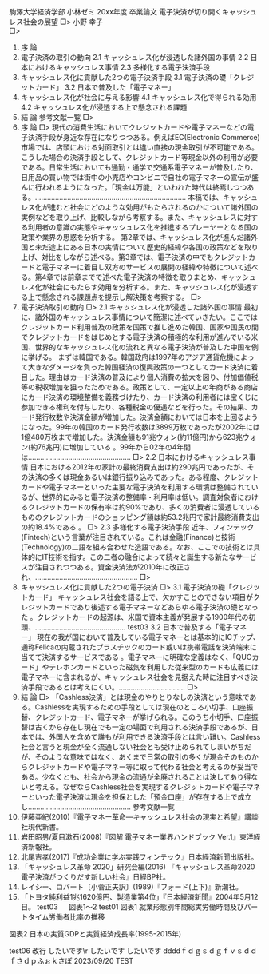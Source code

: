 駒澤大学経済学部 小林ゼミ 20xx年度 卒業論文
電子決済が切り開くキャッシュレス社会の展望
□>
小野 幸子  
□>
1. 序 論 
2. 電子決済の取引の動向
2.1 キャッシュレス化が浸透した諸外国の事情
2.2 日本におけるキャッシュレス事情
2.3 多様化する電子決済手段
3. キャッシュレス化に貢献した2つの電子決済手段
3.1 電子決済の礎「クレジットカード」
3.2 日本で普及した「電子マネー」
4. キャッシュレス化が社会に与える影響
4.1 キャッシュレス化で得られる効用
4.2 キャッシュレス化が浸透する上で懸念される課題
5. 結 論 
参考文献一覧 
□>
1. 序 論
□>
 現代の消費生活においてクレジットカードや電子マネーなどの電子決済手段が身近な存在になりつつある。例えばEC(Electronic Commerce)市場では、店頭における対面取引とは違い直接の現金取引が不可能である。こうした場合の決済手段として、クレジットカード等現金以外の利用が必要である。日常生活においても通勤・通学で交通系電子マネーが普及したり、日用品の買い物では街中の小売店やコンビニで自社の電子マネーの宣伝が盛んに行われるようになった。「現金は万能」といわれた時代は終焉しつつある。…………………………………………………………………
 本稿では、キャッシュレス化が進むと社会にどのような効用がもたらされるのかについて諸外国の実例などを取り上げ、比較しながら考察する。また、キャッシュレスに対する利用者の意識の実態やキャッシュレス化を推進するプレーヤーとなる国の政策や業界の思惑を分析する。
 第2章では、キャッシュレス化が進んだ諸外国と未だ途上にある日本の実情について歴史的経緯や各国の政策などを取り上げ、対比をしながら述べる。第3章では、電子決済の中でもクレジットカードと電子マネーに着目し双方のサービスの展開の経緯や特徴について述べる。第4章では前章までで述べた電子決済の特徴を取りまとめ、キャッシュレス化が社会にもたらす効用を分析する。また、キャッシュレス化が浸透する上で懸念される課題点を提示し解決策を考察する。
□>
2. 電子決済取引の動向
□>
2.1 キャッシュレス化が浸透した諸外国の事情
 最初に、諸外国のキャッシュレス事情について簡潔に述べていきたい。ここではクレジットカード利用普及の政策を国策で推し進めた韓国、国家や国民の間でクレジットカードをはじめとする電子決済の積極的な利用が進んでいる米国、世界的なキャッシュレス化の流れと異なる電子決済が普及した中国を例に挙げる。
 まずは韓国である。韓国政府は1997年のアジア通貨危機によって大きなダメージを負った韓国経済の復興政策の一つとしてカード決済に着目した。理由はカード決済の普及により個人消費の拡大を図り、付加価値税等の税収増加を狙ったためである。政策として、一定以上の年商がある商店にカード決済の環境整備を義務づけたり、カード決済の利用者には宝くじに参加できる権利を付与したり、各種税金の優遇などを行った。その結果、カード発行枚数や決済金額が増加した。決済金額においては日本を上回るようになった。99年の韓国のカード発行枚数は3899万枚であったが2002年には1億480万枚まで増加した。決済金額も91兆ウォン(約11億円)から623兆ウォン(約76兆円)に増加している 。99年から02年の4年間は……………………………………………
□>
2.2 日本におけるキャッシュレス事情
 日本における2012年の家計の最終消費支出は約290兆円であったが、その決済の多くは現金あるいは銀行振り込みであった。ある程度、クレジットカードや電子マネーといった主要な電子決済を利用する環境は整備されているが、世界的にみると電子決済の整備率・利用率は低い。調査対象者におけるクレジットカードの保有率は約90%であり、多くの消費者に浸透しているもののクレジットカードのショッピング額は約53.2兆円で家計最終消費支出の約18.4%である 。
□>
2.3 多様化する電子決済手段
 近年、フィンテック(Fintech)という言葉が注目されている。これは金融(Finance)と技術(Technology)の二語を組み合わせた造語である。なお、ここでの技術とは具体的にIT技術を指す。この二者の融合によって続々と誕生する新たなサービスが注目されつつある。資金決済法が2010年に改正され、……………………………………………
□>
3. キャッシュレス化に貢献した2つの電子決済
□>
3.1 電子決済の礎「クレジットカード」
 キャッシュレス社会を語る上で、欠かすことのできない項目がクレジットカードであり後述する電子マネーなどあらゆる電子決済の礎となった 。クレジットカードの起源は、米国で資本主義が発展する1900年代の初頭、………………………………………
test03
3.2 日本で普及する「電子マネー」
 現在の我が国において普及している電子マネーとは基本的にICチップ、通称Felicaの内蔵されたプラスチックのカード或いは携帯電話を決済端末に当てて決済するサービスである  。電子マネーに明確な定義はなく、「QUOカード」やテレホンカードといった磁気を利用した従来型のカードも広義には電子マネーに含まれるが、キャッシュレス社会を見据えた時に注目すべき決済手段であるとは考えにくい。……………………………
□>
5. 結 論
□>
 「Cashless決済」とは現金のやりとりなしの決済という意味である。Cashlessを実現するための手段としては現在のところ小切手、口座振替、クレジットカード、電子マネーが挙げられる。このうち小切手、口座振替は古くから存在し現在でも一定の場面で利用される決済手段であるが、日本では、外国人を含めて誰もが利用できる決済手段とは言い難い。Cashless社会と言うと現金が全く流通しない社会とも受け止められてしまいがちだが、そのような意味ではなく、あくまで日常の取引の多くが現金そのものからクレジットカードや電子マネー等に取って代わる社会と考えるのが妥当である。少なくとも、社会から現金の流通が全廃されることは決してあり得ないと考える。なぜならCashless社会を実現するクレジットカードや電子マネーといった電子決済は現金を担保とした「預金口座」が存在する上で成立し……………………………………………
参考文献一覧
1.	伊藤亜紀(2010)『電子マネー革命―キャッシュレス社会の現実と希望』講談社現代新書。
2.	岩田昭男/夏目漱石(2008)『図解 電子マネー業界ハンドブック Ver.1』東洋経済新報社。
3.	北尾吉孝(2017)『成功企業に学ぶ実践フィンテック』日本経済新聞出版社。
4.	「キャッシュレス革命 2020」研究会編(2016) 『キャッシュレス革命2020 電子決済がつくりだす新しい社会』日経BP社。
5.	レイシー、ロバート〔小菅正夫訳〕(1989)『フォード(上下)』新潮社。
6.	「トヨタ純利益1兆1620億円、製造業第4位」『日本経済新聞』2004年5月12日。
test03
 
図表1～2 
test01
図表1  就業形態別年間総実労働時間及びパートタイム労働者比率の推移
 
図表2  日本の実質GDPと実質経済成長率(1995-2015年)
 
test06
改行
したいです\r
したいです
したいです
ddddｆｄｇｓｄｇｆｖｓｄｄｆさｄｐふぉｋさぽ
2023/09/20
TEST